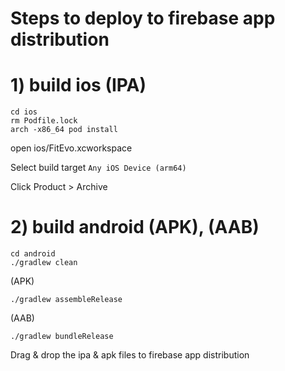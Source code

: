 # Steps to deploy to firebase app distribution

# 1) build ios (IPA)

```
cd ios
rm Podfile.lock
arch -x86_64 pod install
```

open ios/FitEvo.xcworkspace

Select build target `Any iOS Device (arm64)`

Click Product > Archive

# 2) build android (APK), (AAB)

```
cd android
./gradlew clean
```

(APK)

```
./gradlew assembleRelease
```

(AAB)

```
./gradlew bundleRelease
```

Drag & drop the ipa & apk files to firebase app distribution
